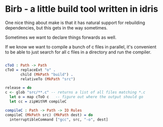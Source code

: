 # Birb - a little build tool written in idris

One nice thing about make is that it has natural support for
rebuilding dependencies, but this gets in the way sometimes.

Sometimes we want to declare things forwards as well.

If we know we want to compile a bunch of c files in parallel, it's
convenient to be able to just search for all c files in a directory
and run the compiler.


```idris

cToO : Path -> Path
cToO = replaceExt "o" .
       child (MkPath "build") .
       relativeTo (MkPath "src")

release = do
c <- glob "src/**.c" -- returns a list of all files matching *.c
  let o = map cToO c   -- figure out where the output should go
  let cc = zipWithM compileC

compileC : Path -> Path -> IO Rules
compileC (MkPath src) (MkPath dest) = do
  interruptibleCommand ["gcc", src, "-o", dest]
```
